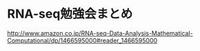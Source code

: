 # RNA-seq勉強会まとめ
<http://www.amazon.co.jp/RNA-seq-Data-Analysis-Mathematical-Computational/dp/1466595000#reader_1466595000>

